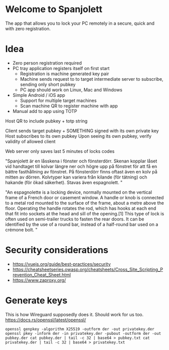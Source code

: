 # Welcome to Spanjolett

The app that allows you to lock your PC remotely in a
secure, quick and with zero registration.

# Idea

- Zero person registration required
- PC tray application registers itself on first start
    - Registration is machine generated key pair
    - Machine sends request to to target intermediate server to subscribe, sending only short pubkey
    - PC app should work on Linux, Mac and Windows
- Simple Android / iOS app
    - Support for multiple target machines
    - Scan machine QR to register machine with app
- Manual add to app using TOTP


Host QR to include pubkey + totp string


Client sends target pubkey + SOMETHING signed with its own private key
Host subscribes to its own pubkey
Upon seeing its own pubkey, verify validity of allowed client

Web server only saves last 5 minutes of locks codes


"Spanjolett är en låsskena i fönster och fönsterdörr. Skenan kopplar låset vid handtaget till kolvar längre ner och högre upp på fönstret för att få en bättre fasthållning av fönstret. På fönsterdörr finns oftast även en kolv på mitten av dörren. Kolvtyper kan variera från kilande (för tätning) och hakande (för ökad säkerhet). Stavas även espagnolett. "

"An espagnolette is a locking device, normally mounted on the vertical frame of a French door or casement window. A handle or knob is connected to a metal rod mounted to the surface of the frame, about a metre above the floor. Operating the handle rotates the rod, which has hooks at each end that fit into sockets at the head and sill of the opening.[1] This type of lock is often used on semi-trailer trucks to fasten the rear doors. It can be identified by the use of a round bar, instead of a half-round bar used on a crémone bolt. "

# Security considerations

- https://vuejs.org/guide/best-practices/security
- https://cheatsheetseries.owasp.org/cheatsheets/Cross_Site_Scripting_Prevention_Cheat_Sheet.html
- https://www.zaproxy.org/

# Generate keys
This is how Wireguard supposedly does it. Should work for us too.
https://docs.rs/openssl/latest/openssl/

`openssl genpkey -algorithm X25519 -outform der -out privatekey.der
openssl pkey -inform der -in privatekey.der -pubout -outform der -out pubkey.der
cat pubkey.der | tail -c 32 | base64 > pubkey.txt
cat privatekey.der | tail -c 32 | base64 > privatekey.txt`
